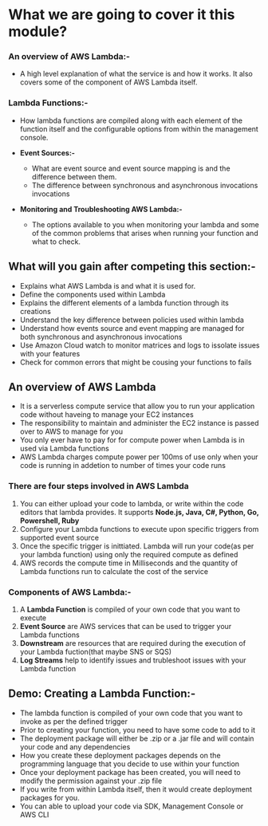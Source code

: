 # What we are going to cover it this module?

### An overview of AWS Lambda:-
* A high level explanation of what the service is and how it works. It also covers some of the component of AWS Lambda itself.

### Lambda Functions:-
- How lambda functions are compiled along with each element of the function itself and the configurable options from within the management console.

- **Event Sources:-**
  * What are event source and event source mapping is and the difference between them.
  * The difference between synchronous and asynchronous invocations invocations

- **Monitoring and Troubleshooting AWS Lambda:-**
  * The options available to you when monitoring your lambda and some of the common problems that arises when running your function and what to check.

## What will you gain after competing this section:-
* Explains what AWS Lambda is and what it is used for.
* Define the components used within Lambda
* Explains the different elements of a lambda function through its creations
* Understand the key difference between policies used within lambda
* Understand how events source and event mapping are managed for both synchronous and asynchronous invocations
* Use Amazon Cloud watch to monitor matrices and logs to issolate issues with your features
* Check for common errors that might be cousing your functions to fails

## An overview of AWS Lambda
* It is a serverless compute service that allow you to run your application code without haveing to manage your EC2 instances
* The responsibility to maintain and administer the EC2 instance is passed over to AWS to manage for you
* You only ever have to pay for for compute power when Lambda is in used  via Lambda functions
* AWS Lambda charges compute power per 100ms of use only when your code is running in addetion to number of times your code runs

### There are four steps involved in AWS Lambda
1. You can either upload your code to lambda, or write within the code editors that lambda provides. It supports **Node.js, Java, C#, Python, Go, Powershell, Ruby**
2. Configure your Lambda functions to execute upon specific triggers from supported event source
3. Once the specific trigger is inittiated. Lambda will run your code(as per your lambda function) using only the required compute as defined
4. AWS records the compute time in Milliseconds and the quantity of Lambda functions run to calculate the cost of the service

### Components of AWS Lambda:-
1. A **Lambda Function** is compiled of your own code that you want to execute
2. **Event Source** are AWS services that can be used to trigger your Lambda functions
3. **Downstream** are resources that are required during the execution of your Lambda fuction(that maybe SNS or SQS)
4. **Log Streams** help to identify issues and trubleshoot issues with your Lambda function 

## Demo: Creating a Lambda Function:-
* The lambda function is compiled of your own code that you want to invoke as per the defined trigger
* Prior to creating your function, you need to have some code to add to it
* The deployment package will either be .zip or a .jar file and will contain your code and any dependencies
* How you create these deployment packages depends on the programming language that you decide to use within your function
* Once your deployment package has been created, you will need to modify the permission against your .zip file
* If you write from within Lambda itself, then it would create deployment packages for you.
* You can able to upload your code via SDK, Management Console or AWS CLI
